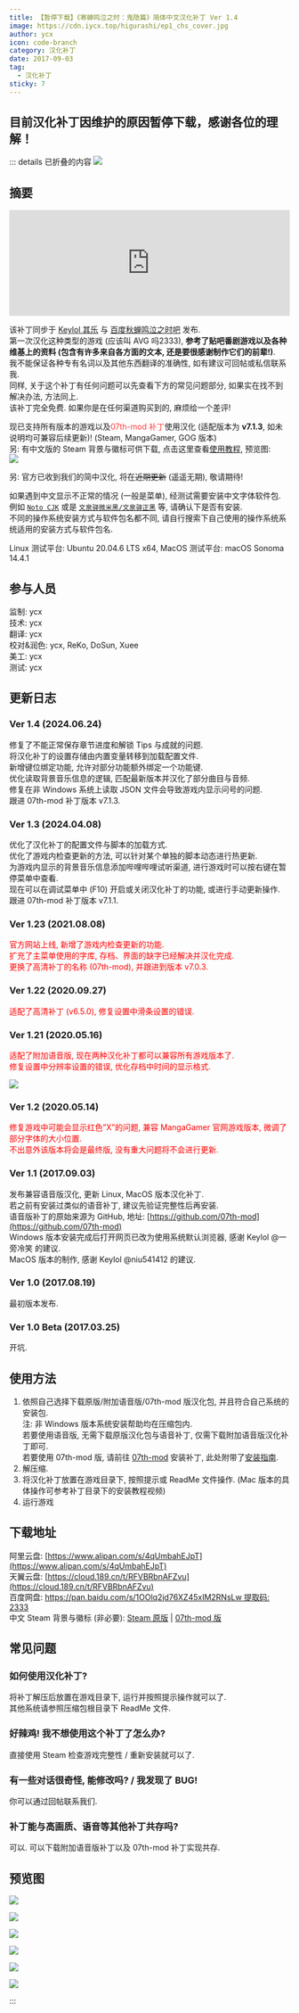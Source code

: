 ```yaml
---
title: 【暂停下载】《寒蝉鸣泣之时：鬼隐篇》简体中文汉化补丁 Ver 1.4
image: https://cdn.iycx.top/higurashi/ep1_chs_cover.jpg
author: ycx
icon: code-branch
category: 汉化补丁
date: 2017-09-03
tag:
  - 汉化补丁
sticky: 7
---
```

## 目前汉化补丁因维护的原因暂停下载，感谢各位的理解！  

::: details 已折叠的内容
![](https://cdn.iycx.top/higurashi/ep1_chs_cover.jpg)  
## 摘要
<div align="center"><iframe width="100%" height="190" frameborder="0" src="https://store.steampowered.com/widget/310360/?t=%E3%80%8A%E5%AF%92%E8%9D%89%E9%B8%A3%E6%B3%A3%E4%B9%8B%E6%97%B6%E3%80%8B%E6%98%AF%E4%B8%80%E9%83%A8%E6%9C%89%E5%A3%B0%E5%B0%8F%E8%AF%B4%E3%80%82%E9%9F%B3%E4%B9%90%E3%80%81%E6%95%85%E4%BA%8B%E8%83%8C%E6%99%AF%E4%B8%8E%E8%A7%92%E8%89%B2%E5%85%B1%E5%90%8C%E5%88%9B%E9%80%A0%E4%BA%86%E4%B8%80%E4%B8%AA%E4%B8%96%E7%95%8C%EF%BC%8C%E6%98%AF%E7%8E%A9%E5%AE%B6%E9%98%85%E8%AF%BB%E5%B0%8F%E8%AF%B4%E7%9A%84%E8%88%9E%E5%8F%B0%E3%80%82%E6%AC%A2%E7%AC%91%E3%80%81%E5%93%AD%E6%B3%A3%E3%80%81%E6%80%A8%E6%81%A8%E3%80%82%E8%AF%B7%E5%B8%A6%E7%9D%80%E9%82%A3%E6%A0%B7%E7%9A%84%E5%BF%83%E6%83%85%E4%B8%8E%E4%B8%BB%E4%BA%BA%E5%85%AC%E4%B8%80%E8%B5%B7%E4%BD%93%E9%AA%8C%E6%95%85%E4%BA%8B%E5%90%A7%E3%80%82"></iframe></div>  

该补丁同步于 [Keylol 其乐](https://keylol.com/t280440-1-1) 与 [百度秋蝉鸣泣之时吧](https://tieba.baidu.com/p/5279750679) 发布.  
第一次汉化这种类型的游戏 (应该叫 AVG 吗2333), **参考了贴吧番剧游戏以及各种维基上的资料 (包含有许多来自各方面的文本, 还是要很感谢制作它们的前辈!)**.  
我不能保证各种专有名词以及其他东西翻译的准确性, 如有建议可回帖或私信联系我.  
同样, 关于这个补丁有任何问题可以先查看下方的常见问题部分, 如果实在找不到解决办法, 方法同上.  
该补丁完全免费. 如果你是在任何渠道购买到的, 麻烦给一个差评!  

现已支持所有版本的游戏以及<font color='#ff3a3a'>07th-mod 补丁</font>使用汉化 (适配版本为 **v7.1.3**, 如未说明均可兼容后续更新)! (Steam, MangaGamer, GOG 版本)  
另: 有中文版的 Steam 背景与徽标可供下载, 点击这里查看[使用教程](../guide/patch/main.md#设置-steam-自定义背景-徽标-封面图), 预览图:  
![](https://cdn.iycx.top/blog/2020/05/steam-library.jpg)  

另: 官方已收到我们的简中汉化, 将在~~近期更新~~ (遥遥无期), 敬请期待!  

如果遇到中文显示不正常的情况 (一般是菜单), 经测试需要安装中文字体软件包. 例如 [```Noto CJK```](https://github.com/notofonts/noto-cjk) 或是 [```文泉驿微米黑/文泉驿正黑```](http://wenq.org/wqy2/index.cgi) 等, 请确认下是否有安装.   
不同的操作系统安装方式与软件包名都不同, 请自行搜索下自己使用的操作系统系统适用的安装方式与软件包名.  

Linux 测试平台: Ubuntu 20.04.6 LTS x64, MacOS 测试平台: macOS Sonoma 14.4.1  

## 参与人员
监制: ycx  
技术: ycx  
翻译: ycx  
校对&润色: ycx, ReKo, DoSun, Xuee  
美工: ycx  
测试: ycx  

## 更新日志

### Ver 1.4 (2024.06.24)
修复了不能正常保存章节进度和解锁 Tips 与成就的问题.  
将汉化补丁的设置存储由内置变量转移到加载配置文件.  
新增键位绑定功能, 允许对部分功能额外绑定一个功能键.  
优化读取背景音乐信息的逻辑, 匹配最新版本并汉化了部分曲目与音频.  
修复在非 Windows 系统上读取 JSON 文件会导致游戏内显示问号的问题.  
跟进 07th-mod 补丁版本 v7.1.3.  

### Ver 1.3 (2024.04.08)
优化了汉化补丁的配置文件与脚本的加载方式.  
优化了游戏内检查更新的方法, 可以针对某个单独的脚本动态进行热更新.  
为游戏内显示的背景音乐信息添加哔哩哔哩试听渠道, 进行游戏时可以按右键在暂停菜单中查看.  
现在可以在调试菜单中 (F10) 开启或关闭汉化补丁的功能, 或进行手动更新操作.  
跟进 07th-mod 补丁版本 v7.1.1.  

### Ver 1.23 (2021.08.08)
<font color='red'>官方网站上线, 新增了游戏内检查更新的功能.  
扩充了主菜单使用的字库, 存档、界面的缺字已经解决并汉化完成.  
更换了高清补丁的名称 (07th-mod), 并跟进到版本 v7.0.3.</font>  

### Ver 1.22 (2020.09.27)
<font color='red'>适配了高清补丁 (v6.5.0), 修复设置中滑条设置的错误.</font>  

### Ver 1.21 (2020.05.16)
<font color='red'>适配了附加语音版, 现在两种汉化补丁都可以兼容所有游戏版本了.  
修复设置中分辨率设置的错误, 优化存档中时间的显示格式.</font>  

![](https://cdn.iycx.top/blog/2017/09/save-load.jpg)  

### Ver 1.2 (2020.05.14)
<font color='red'>修复游戏中可能会显示红色”X”的问题, 兼容 MangaGamer 官网游戏版本, 微调了部分字体的大小位置.  
不出意外该版本将会是最终版, 没有重大问题将不会进行更新.</font>  

### Ver 1.1 (2017.09.03)
发布兼容语音版汉化, 更新 Linux, MacOS 版本汉化补丁.  
若之前有安装过类似的语音补丁, 建议先验证完整性后再安装.  
语音版补丁的原始来源为 GitHub, 地址: [https://github.com/07th-mod](https://github.com/07th-mod)  
Windows 版本安装完成后打开网页已改为使用系统默认浏览器, 感谢 Keylol @一旁冷笑 的建议.  
MacOS 版本的制作, 感谢 Keylol @niu541412 的建议.  

### Ver 1.0 (2017.08.19)
最初版本发布.  

### Ver 1.0 Beta (2017.03.25)
开坑.  

## 使用方法
1. 依照自己选择下载原版/附加语音版/07th-mod 版汉化包, 并且符合自己系统的安装包.  
注: 非 Windows 版本系统安装帮助均在压缩包内.  
若要使用语音版, 无需下载原版汉化包与语音补丁, 仅需下载附加语音版汉化补丁即可.  
若要使用 07th-mod 版, 请前往 [07th-mod](https://07th-mod.com/home/) 安装补丁, 此处附带了[安装指南](../guide/07th-mod/main.md).  
2. 解压缩.  
3. 将汉化补丁放置在游戏目录下, 按照提示或 ReadMe 文件操作. (Mac 版本的具体操作可参考补丁目录下的安装教程视频)  
4. 运行游戏  

## 下载地址
阿里云盘: [https://www.alipan.com/s/4qUmbahEJpT](https://www.alipan.com/s/4qUmbahEJpT)  
天翼云盘: [https://cloud.189.cn/t/RFVBRbnAFZvu](https://cloud.189.cn/t/RFVBRbnAFZvu)  
百度网盘: [https://pan.baidu.com/s/1OOlq2jd76XZ45xIM2RNsLw 提取码: 2333](https://pan.baidu.com/s/1OOlq2jd76XZ45xIM2RNsLw#2333)  
中文 Steam 背景与徽标 (非必要): [Steam 原版](https://download.chinalcmod.com/Higurashi/Steam%20Library/Steam_Library_Ep01.zip) | [07th-mod 版](https://download.chinalcmod.com/Higurashi/Steam%20Library/Steam_Library_Ep01_07th-mod.zip)  

## 常见问题
### 如何使用汉化补丁?
将补丁解压后放置在游戏目录下, 运行并按照提示操作就可以了.  
其他系统请参照压缩包根目录下 ReadMe 文件.  
### 好辣鸡! 我不想使用这个补丁了怎么办?
直接使用 Steam 检查游戏完整性 / 重新安装就可以了.  
### 有一些对话很奇怪, 能修改吗? / 我发现了 BUG!
你可以通过回帖联系我们.
### 补丁能与高画质、语音等其他补丁共存吗?
可以. 可以下载附加语音版补丁以及 07th-mod 补丁实现共存.  

## 预览图
![](https://cdn.iycx.top/blog/2017/09/screenshot_01.png)

![](https://cdn.iycx.top/blog/2017/09/screenshot_02.png)

![](https://cdn.iycx.top/blog/2017/09/screenshot_03.png)

![](https://cdn.iycx.top/blog/2017/09/screenshot_04.jpg)

![](https://cdn.iycx.top/blog/2017/09/screenshot_05.jpg)

![](https://cdn.iycx.top/blog/2017/09/screenshot_06.jpg)

:::